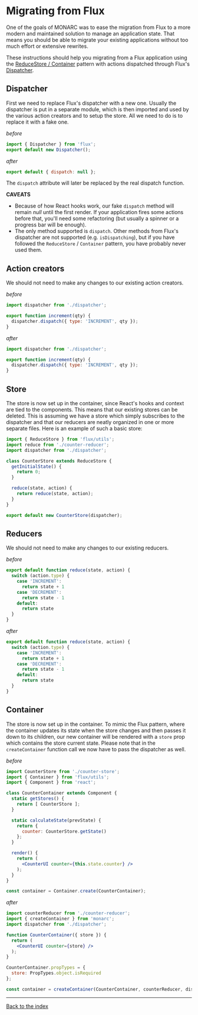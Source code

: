 # Migrating from Flux

One of the goals of MONARC was to ease the migration from Flux to a more modern and maintained solution to manage an application state. That means you should be able to migrate your existing applications without too much effort or extensive rewrites.

These instructions should help you migrating from a Flux application using the [ReduceStore / Container](https://facebook.github.io/flux/docs/flux-utils) pattern with actions dispatched through Flux's [Dispatcher](https://facebook.github.io/flux/docs/dispatcher).

## Dispatcher

First we need to replace Flux's dispatcher with a new one. Usually the dispatcher is put in a separate module, which is then imported and used by the various action creators and to setup the store. All we need to do is to replace it with a fake one.

*before*
```js
import { Dispatcher } from 'flux';
export default new Dispatcher();
```

*after*
```js
export default { dispatch: null };
```

The `dispatch` attribute will later be replaced by the real dispatch function.

**CAVEATS**

- Because of how React hooks work, our fake `dispatch` method will remain *null* until the first render. If your application fires some actions before that, you'll need some refactoring (but usually a spinner or a progress bar will be enough).
- The only method supported is `dispatch`. Other methods from Flux's dispatcher are not supported (e.g. `isDispatching`), but if you have followed the `ReduceStore` / `Container` pattern, you have probably never used them.

## Action creators

We should not need to make any changes to our existing action creators.

*before*
```js
import dispatcher from './dispatcher';

export function increment(qty) {
  dispatcher.dispatch({ type: 'INCREMENT', qty });
}
```

*after*
```js
import dispatcher from './dispatcher';

export function increment(qty) {
  dispatcher.dispatch({ type: 'INCREMENT', qty });
}
```

## Store

The store is now set up in the container, since React's hooks and context are tied to the components. This means that our existing stores can be deleted. This is assuming we have a store which simply subscribes to the dispatcher and that our reducers are neatly organized in one or more separate files. Here is an example of such a basic store:

```js
import { ReduceStore } from 'flux/utils';
import reduce from './counter-reducer';
import dispatcher from './dispatcher';

class CounterStore extends ReduceStore {
  getInitialState() {
    return 0;
  }

  reduce(state, action) {
    return reduce(state, action);
  }
}

export default new CounterStore(dispatcher);
```

## Reducers

We should not need to make any changes to our existing reducers.

*before*
```js
export default function reduce(state, action) {
  switch (action.type) {
    case 'INCREMENT':
      return state + 1
    case 'DECREMENT':
      return state - 1
    default:
      return state
  }
}
```

*after*
```js
export default function reduce(state, action) {
  switch (action.type) {
    case 'INCREMENT':
      return state + 1
    case 'DECREMENT':
      return state - 1
    default:
      return state
  }
}
```

## Container

The store is now set up in the container. To mimic the Flux pattern, where the container updates its state when the store changes and then passes it down to its children, our new container will be rendered with a `store` prop which contains the store current state. Please note that in the `createContainer` function call we now have to pass the dispatcher as well.

*before*
```jsx
import CounterStore from './counter-store';
import { Container } from 'flux/utils';
import { Component } from 'react';

class CounterContainer extends Component {
  static getStores() {
    return [ CounterStore ];
  }

  static calculateState(prevState) {
    return {
      counter: CounterStore.getState()
    };
  }

  render() {
    return (
      <CounterUI counter={this.state.counter} />
    );
  }
}

const container = Container.create(CounterContainer);
```

*after*
```jsx
import counterReducer from './counter-reducer';
import { createContainer } from 'monarc';
import dispatcher from './dispatcher';

function CounterContainer({ store }) {
  return (
    <CounterUI counter={store} />
  );
}

CounterContainer.propTypes = {
  store: PropTypes.object.isRequired
};

const container = createContainer(CounterContainer, counterReducer, dispatcher);
```

---

[Back to the index](../README.md)
